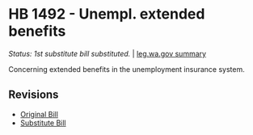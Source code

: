 # HB 1492 - Unempl. extended benefits
*Status: 1st substitute bill substituted.* | [leg.wa.gov summary](https://app.leg.wa.gov/billsummary?BillNumber=1492&Year=2021)

Concerning extended benefits in the unemployment insurance system.

## Revisions
* [Original Bill](1/)
* [Substitute Bill](S/)